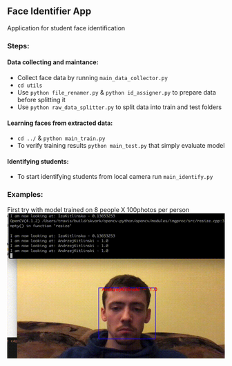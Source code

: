## Face Identifier App

Application for student face identification

### Steps:

#### Data collecting and maintance:

- Collect face data by running `main_data_collector.py`
- `cd utils`
- Use `python file_renamer.py` & `python id_assigner.py` to prepare data before splitting it
- Use `python raw_data_splitter.py` to split data into train and test folders

#### Learning faces from extracted data:

- `cd ../` & `python main_train.py`
- To verify training results `python main_test.py` that simply evaluate model

#### Identifying students:

- To start identifying students from local camera run `main_identify.py`


### Examples:

First try with model trained on 8 people X 100photos per person
![](resources/git_examples/first_try_example.gif)
